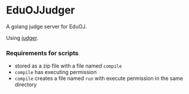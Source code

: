 # EduOJJudger

A golang judge server for EduOJ.

Using [judger](https://github.com/suntt2019/Judger).

### Requirements for scripts
* stored as a zip file with a file named `compile`
* `compile` has executing permission
* `compile` creates a file named `run` with execute permission in the same directory

